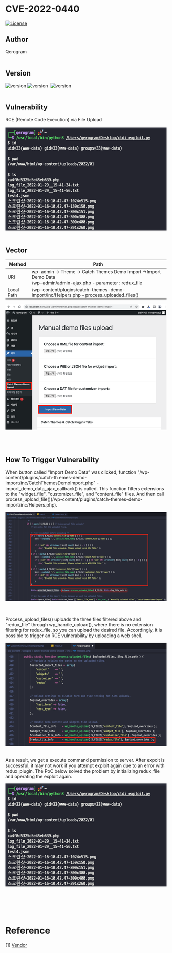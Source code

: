 # CVE-2022-0440
[![License](https://img.shields.io/badge/license-MIT-brightgreen.svg)](https://opensource.org/licenses/MIT)
<br>

## Author
Qerogram<br><br>

## Version
![version](https://img.shields.io/badge/CVSS%203.1-7.2-red) ![version](https://img.shields.io/badge/php-7.4.21-blue)&nbsp; ![version](https://img.shields.io/badge/Catch%20Themes%20Demo%20Import-2.0-green)<br><br>

## Vulnerability
RCE (Remote Code Execution) via File Upload<br><br>
![image](./report_img/image1.png)
<br><br>

## Vector
|Method|Path|
|------|---|
|URI|wp-admin -> Theme -> Catch Themes Demo Import ->Import Demo Data<br>/wp-admin/admin-ajax.php - parameter : redux_file|
|Local Path|/wp-content/plugins/catch-themes-demo-import/inc/Helpers.php – process_uploaded_files()|


![image](./report_img/image2.png)


<br><br>

## How To Trigger Vulnerability
When button called “Import Demo Data” was clicked, function "/wp-content/plugins/catch-th emes-demo-import/inc/CatchThemesDemoImport.php" - import_demo_data_ajax_callback() is called. This function filters extensions to the "widget_file", "customizer_file", and "content_file" files. And then call process_upload_file()(/wp-content/plugins/catch-themes-demo-import/inc/Helpers.php).<br>

![image](./report_img/image3.png)

<br>

Process_upload_files() uploads the three files filtered above and "redux_file" through wp_handle_upload(), where there is no extension filtering for redux_file, so you can upload the desired file. Accordingly, it is possible to trigger an RCE vulnerability by uploading a web shell.

![image](./report_img/image4.png)

<br>
As a result, we get a execute command permission to server. After expoit is successful, it may not work if you attempt exploit again due to an error with redux_plugin. The PoC below solved the problem by initializing redux_file and operating the exploit again.
<br>

![image](./report_img/image1.png)


<br>

<br><br>
# Reference
[1] [Vendor](https://wordpress.org/plugins/catch-themes-demo-import/)
